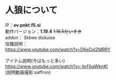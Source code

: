 # 人狼について
IP：**ev.pnkt.f5.si**<br>
動作バージョン：**1.19.4** ~~1.16.5だいすき~~<br>
addon： Skbee diskuise<br>
役職説明：<br>
https://www.youtube.com/watch?v=D6eDxl2MRRY<br>
<br>
アイテム説明(今はもっと多い)<br>
https://www.youtube.com/watch?v=-brFbaWknKI<br>
(説明動画撮影:saffron)
